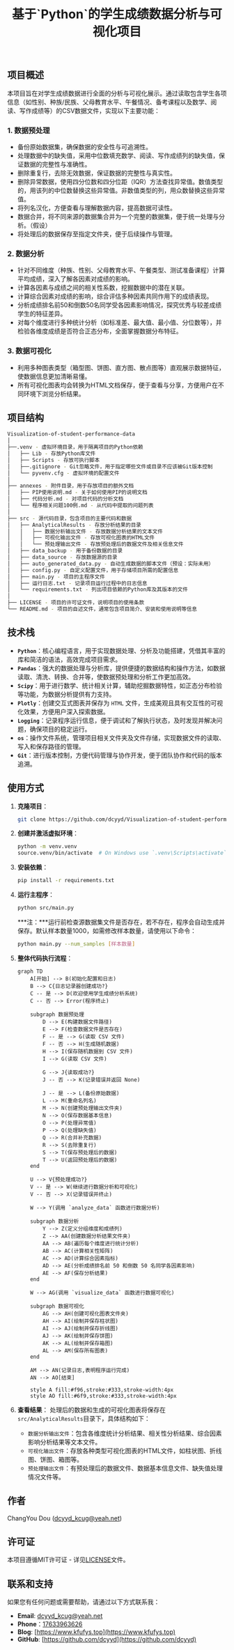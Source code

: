 <h1><div style="text-align: center;"><b>基于`Python`的学生成绩数据分析与可视化项目</b></div></h1><br>

## 项目概述
本项目旨在对学生成绩数据进行全面的分析与可视化展示。通过读取包含学生各项信息（如性别、种族/民族、父母教育水平、午餐情况、备考课程以及数学、阅读、写作成绩等）的CSV数据文件，实现以下主要功能：

### 1. 数据预处理
- 备份原始数据集，确保数据的安全性与可追溯性。
- 处理数据中的缺失值，采用中位数填充数学、阅读、写作成绩列的缺失值，保证数据的完整性与准确性。
- 删除重复行，去除无效数据，保证数据的完整性与真实性。
- 删除异常数据，使用四分位数和四分位距（IQR）方法查找异常值。数值类型的，用该列的中位数替换这些异常值。非数值类型的列，用众数替换这些异常值。
- 将列名汉化，方便查看与理解数据内容，提高数据可读性。
- 数据合并，将不同来源的数据集合并为一个完整的数据集，便于统一处理与分析。（假设）
- 将处理后的数据保存至指定文件夹，便于后续操作与管理。

### 2. 数据分析
- 针对不同维度（种族、性别、父母教育水平、午餐类型、测试准备课程）计算平均成绩，深入了解各因素对成绩的影响。
- 计算各因素与成绩之间的相关性系数，挖掘数据中的潜在关联。
- 计算综合因素对成绩的影响，综合评估多种因素共同作用下的成绩表现。
- 分析成绩排名前50和倒数50名同学受各因素影响情况，探究优秀与较差成绩学生的特征差异。
- 对每个维度进行多种统计分析（如标准差、最大值、最小值、分位数等），并检验各维度成绩是否符合正态分布，全面掌握数据分布特征。

### 3. 数据可视化
- 利用多种图表类型（箱型图、饼图、直方图、散点图等）直观展示数据特征，使数据信息更加清晰易懂。
- 所有可视化图表均会转换为HTML文档保存，便于查看与分享，方便用户在不同环境下浏览分析结果。

## 项目结构
```bash
Visualization-of-student-performance-data
│
├──.venv - 虚拟环境目录，用于隔离项目的Python依赖
│   ├── Lib - 存放Python库文件
│   ├── Scripts - 存放可执行脚本
│   ├──.gitignore - Git忽略文件，用于指定哪些文件或目录不应该被Git版本控制
│   └── pyvenv.cfg - 虚拟环境的配置文件
│
├── annexes - 附件目录，用于存放项目的额外文档
│   ├── PIP使用说明.md - 关于如何使用PIP的说明文档
│   ├── 代码分析.md - 对项目代码的分析文档
│   └── 程序相关问题100例.md - 从代码中提取的问题列表
│
├── src - 源代码目录，包含项目的主要代码和数据
│   ├── AnalyticalResults - 存放分析结果的目录
│   │   ├── 数据分析输出文件 - 存放数据分析结果的文本文件
│   │   ├── 可视化输出文件 - 存放可视化图表的HTML文件
│   │   └── 预处理输出文件 - 存放预处理后的数据文件及相关信息文件
│   ├── data_backup - 用于备份数据的目录
│   ├── data_source - 存放数据源的目录
│   ├── auto_generated_data.py - 自动生成数据的脚本文件（预设：实际未用）
│   ├── config.py - 自定义配置文件，用于存储项目所需的配置信息
│   ├── main.py - 项目的主程序文件
│   ├── 运行日志.txt - 记录项目运行过程中的日志信息
│   └── requirements.txt - 列出项目依赖的Python库及其版本的文件
│
├── LICENSE - 项目的许可证文件，说明项目的使用条款
└── README.md - 项目的自述文件，通常包含项目简介、安装和使用说明等信息
```

## 技术栈
- **`Python`**：核心编程语言，用于实现数据处理、分析及功能搭建，凭借其丰富的库和简洁的语法，高效完成项目需求。
- **`Pandas`**：强大的数据处理与分析库，提供便捷的数据结构和操作方法，如数据读取、清洗、转换、合并等，使数据预处理和分析工作更加高效。
- **`Scipy`**：用于进行数学、统计相关计算，辅助挖掘数据特性，如正态分布检验等功能，为数据分析提供有力支持。
- **`Plotly`**：创建交互式图表并保存为 `HTML` 文件，生成美观且具有交互性的可视化效果，方便用户深入探索数据。
- **`Logging`**：记录程序运行信息，便于调试和了解执行状态，及时发现并解决问题，确保项目的稳定运行。
- **`os`**：操作文件系统，管理项目相关文件夹及文件存储，实现数据文件的读取、写入和保存路径的管理。
- **`Git`**：进行版本控制，方便代码管理与协作开发，便于团队协作和代码的版本追溯。

## 使用方式
1. **克隆项目**：
   ```bash
   git clone https://github.com/dcyyd/Visualization-of-student-performance-data.git
   ```
2. **创建并激活虚拟环境**：
   ```bash
   python -m venv.venv
   source.venv/bin/activate  # On Windows use `.venv\Scripts\activate`
   ```
3. **安装依赖**：
   ```bash
   pip install -r requirements.txt
   ```
4. **运行主程序**：
   ```bash
   python src/main.py
   ```
   ***注：***运行前检查源数据集文件是否存在，若不存在，程序会自动生成并保存。默认样本数量1000，如需修改样本数量，请使用以下命令：
   ```bash
   python main.py --num_samples [样本数量]
   ```

5. **整体代码执行流程**：
    ```mermaid
    graph TD
        A[开始] --> B(初始化配置和日志)
        B --> C{日志记录器创建成功?}
        C -- 是 --> D(欢迎使用学生成绩分析系统)
        C -- 否 --> Error(程序终止)
   
        subgraph 数据预处理
            D --> E(构建数据文件路径)
            E --> F(检查数据文件是否存在)
            F -- 是 --> G(读取 CSV 文件)
            F -- 否 --> H(生成随机数据)
            H --> I(保存随机数据到 CSV 文件)
            I --> G(读取 CSV 文件)
       
            G --> J{读取成功?}
            J -- 否 --> K(记录错误并返回 None)
        
            J -- 是 --> L(备份原始数据)
            L --> M(重命名列名)
            M --> N(创建预处理输出文件夹)
            N --> O(保存数据基本信息)
            O --> P(处理异常值)
            P --> Q(处理缺失值)
            Q --> R(合并补充数据)
            R --> S(去除重复行)
            S --> T(保存预处理后的数据)
            T --> U(返回预处理后的数据)
        end
   
        U --> V{预处理成功?}
        V -- 是 --> W(继续进行数据分析和可视化)
        V -- 否 --> X(记录错误并终止)
       
        W --> Y(调用 `analyze_data` 函数进行数据分析)
       
        subgraph 数据分析
            Y --> Z(定义分组维度和成绩列)
            Z --> AA(创建数据分析结果文件夹)
            AA --> AB(遍历每个维度进行统计分析)
            AB --> AC(计算相关性矩阵)
            AC --> AD(计算综合因素指标)
            AD --> AE(分析成绩排名前 50 和倒数 50 名同学各因素影响)
            AE --> AF(保存分析结果)
        end
       
        W --> AG(调用 `visualize_data` 函数进行数据可视化)
       
        subgraph 数据可视化
            AG --> AH(创建可视化图表文件夹)
            AH --> AI(绘制并保存柱状图)
            AI --> AJ(绘制并保存折线图)
            AJ --> AK(绘制并保存饼图)
            AK --> AL(绘制并保存箱图)
            AL --> AM(保存所有图表)
        end
       
        AM --> AN(记录日志,表明程序运行完成)
        AN --> AO[结束]
       
        style A fill:#f96,stroke:#333,stroke-width:4px
        style AO fill:#6f9,stroke:#333,stroke-width:4px
    ```

6. **查看结果**：
   处理后的数据和生成的可视化图表将保存在`src/AnalyticalResults`目录下，具体结构如下：
   - `数据分析输出文件`：包含各维度统计分析结果、相关性分析结果、综合因素影响分析结果等文本文件。
   - `可视化输出文件`：存放各种类型可视化图表的HTML文件，如柱状图、折线图、饼图、箱图等。
   - `预处理输出文件`：有预处理后的数据文件、数据基本信息文件、缺失值处理情况文件等。

## 作者
ChangYou Dou (dcyyd_kcug@yeah.net)

## 许可证
本项目遵循MIT许可证 - 详见[LICENSE](LICENSE)文件。

## 联系和支持
如果您有任何问题或需要帮助，请通过以下方式联系我：
- **Email**: <a href="mailto:dcyyd_kcug@yeah.net">dcyyd_kcug@yeah.net</a>
- **Phone**：<a href="tel:+17633963626">17633963626</a>
- **Blog**: [https://www.kfufys.top](https://www.kfufys.top)
- **GitHub**: [https://github.com/dcyyd](https://github.com/dcyyd)